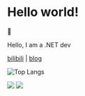 # Hello world!

👋

Hello, I am a .NET dev

[bilibili](https://space.bilibili.com/47754706) | [blog](https://prime167.github.io)

![Top Langs](https://github-readme-stats.vercel.app/api/top-langs/?username=prime167&hide=HTML,CSS,batchfile&layout=compact)

<!---![prime167's GitHub stats](https://github-readme-stats.vercel.app/api?username=prime167&show_icons=true&hide_title-true&theme=default) -->



![](https://github.com/username/github-stats/blob/master/generated/overview.svg)
![](https://github.com/username/github-stats/blob/master/generated/languages.svg)


